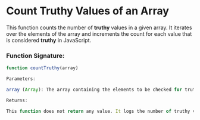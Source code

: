 # Count Truthy Values of an Array

This function counts the number of **truthy** values in a given array. It iterates over the elements of the array and increments the count for each value that is considered **truthy** in JavaScript.

### Function Signature:
```javascript
function countTruthy(array)

Parameters:

array (Array): The array containing the elements to be checked for truthy values.

Returns:

This function does not return any value. It logs the number of truthy values in the array to the console.